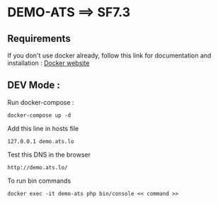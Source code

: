 # DEMO-ATS ==> SF7.3

## Requirements

If you don't use docker already, follow this link for documentation and installation : [Docker website](https://www.docker.com/)

## DEV Mode :

Run docker-compose :

    docker-compose up -d

Add this line in hosts file

    127.0.0.1 demo.ats.lo

Test this DNS in the browser

    http://demo.ats.lo/

To run bin commands

    docker exec -it demo-ats php bin/console << command >>

